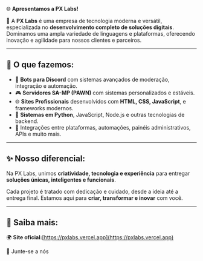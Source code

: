 🌐 **Apresentamos a PX Labs!**

🚀 A **PX Labs** é uma empresa de tecnologia moderna e versátil, especializada no **desenvolvimento completo de soluções digitais**. Dominamos uma ampla variedade de linguagens e plataformas, oferecendo inovação e agilidade para nossos clientes e parceiros.

---

## 🔧 O que fazemos:

- 🤖 **Bots para Discord** com sistemas avançados de moderação, integração e automação.
- 🎮 **Servidores SA-MP (PAWN)** com sistemas personalizados e estáveis.
- 🌐 **Sites Profissionais** desenvolvidos com **HTML, CSS, JavaScript**, e frameworks modernos.
- 🐍 **Sistemas em Python**, JavaScript, Node.js e outras tecnologias de backend.
- 📱 Integrações entre plataformas, automações, painéis administrativos, APIs e muito mais.

---

## ✨ Nosso diferencial:

Na PX Labs, unimos **criatividade, tecnologia e experiência** para entregar **soluções únicas, inteligentes e funcionais**.

Cada projeto é tratado com dedicação e cuidado, desde a ideia até a entrega final. Estamos aqui para **criar, transformar e inovar** com você.

---

## 🔗 Saiba mais:

🌍 **Site oficial:**[https://pxlabs.vercel.app](https://pxlabs.vercel.app)

📣 Junte-se a nós
